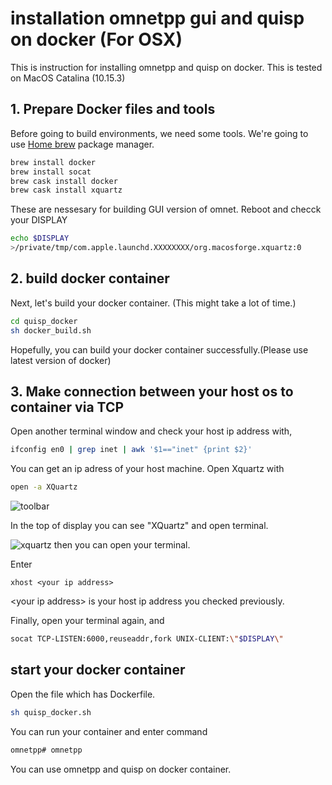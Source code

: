 # installation omnetpp gui and quisp on docker (For OSX)

This is instruction for installing omnetpp and quisp on docker. This is tested on MacOS Catalina (10.15.3)

## 1. Prepare Docker files and tools

Before going to build environments, we need some tools.
We're going to use [Home brew](https://brew.sh/) package manager.

```zsh
brew install docker
brew install socat
brew cask install docker
brew cask install xquartz
```

These are nessesary for building GUI version of omnet.
Reboot and checck your DISPLAY

```zsh
echo $DISPLAY
>/private/tmp/com.apple.launchd.XXXXXXXX/org.macosforge.xquartz:0
```

## 2. build docker container

Next, let's build your docker container. (This might take a lot of time.)

```zsh
cd quisp_docker
sh docker_build.sh
```

Hopefully, you can build your docker container successfully.(Please use latest version of docker)

## 3. Make connection between your host os to container via TCP

Open another terminal window and check your host ip address with,

```zsh
ifconfig en0 | grep inet | awk '$1=="inet" {print $2}'
```

You can get an ip adress of your host machine.
Open Xquartz with

```zsh
open -a XQuartz
```

![toolbar](https://i.imgur.com/ZGaAcFU.png)

In the top of display you can see "XQuartz" and open terminal.

![xquartz](https://i.imgur.com/lXUyrcg.png)
then you can open your terminal.

Enter 

```xterm
xhost <your ip address>
```

\<your ip address> is your host ip address you checked previously.

Finally, open your terminal again, and

```zsh
socat TCP-LISTEN:6000,reuseaddr,fork UNIX-CLIENT:\"$DISPLAY\"
```

## start your docker container

Open the file which has Dockerfile.

```zsh
sh quisp_docker.sh
```

You can run your container and enter command

```zsh
omnetpp# omnetpp
```

You can use omnetpp and quisp on docker container.